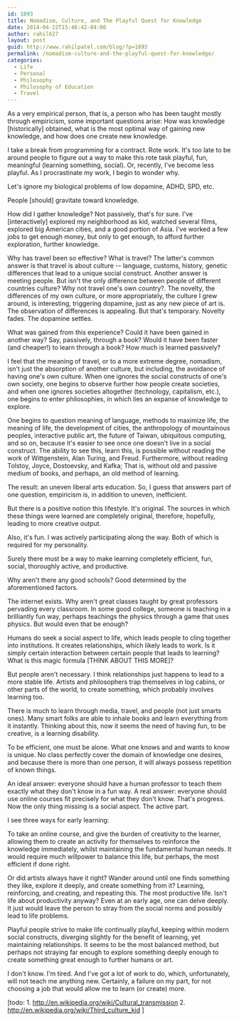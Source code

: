 ```yaml
---
id: 1893
title: Nomadism, Culture, and The Playful Quest for Knowledge
date: 2014-04-22T15:46:42-04:00
author: rahil627
layout: post
guid: http://www.rahilpatel.com/blog/?p=1893
permalink: /nomadism-culture-and-the-playful-quest-for-knowledge/
categories:
  - Life
  - Personal
  - Philosophy
  - Philosophy of Education
  - Travel
---
```

As a very empirical person, that is, a person who has been taught mostly through empiricism, some important questions arise: How was knowledge [historically] obtained, what is the most optimal way of gaining new knowledge, and how does one create new knowledge.

I take a break from programming for a contract. Rote work. It's too late to be around people to figure out a way to make this rote task playful, fun, meaningful (learning something, social). Or, recently, I've become less playful. As I procrastinate my work, I begin to wonder why.

Let's ignore my biological problems of low dopamine, ADHD, SPD, etc.

People [should] gravitate toward knowledge.

How did I gather knowledge? Not passively, that's for sure. I've [interactively] explored my neighborhood as kid, watched several films, explored big American cities, and a good portion of Asia. I've worked a few jobs to get enough money, but only to get enough, to afford further exploration, further knowledge.

Why has travel been so effective? What is travel? The latter's common answer is that travel is about culture -- language, customs, history, genetic differences that lead to a unique social construct. Another answer is meeting people. But isn't the only difference between people of different countries culture? Why not travel one's own country?. The novelty, the differences of my own culture, or more appropriately, the culture I grew around, is interesting, triggering dopamine, just as any new piece of art is. The observation of differences is appealing. But that's temporary. Novelty fades. The dopamine settles.

What was gained from this experience? Could it have been gained in another way? Say, passively, through a book? Would it have been faster (and cheaper!) to learn through a book? How much is learned passively?

I feel that the meaning of travel, or to a more extreme degree, nomadism, isn't just the absorption of another culture, but including, the avoidance of having one's own culture. When one ignores the social constructs of one's own society, one begins to observe further how people create societies, and when one ignores societies altogether (technology, capitalism, etc.), one begins to enter philosophies, in which lies an expanse of knowledge to explore.

One begins to question meaning of language, methods to maximize life, the meaning of life, the development of cities, the anthropology of mountainous peoples, interactive public art, the future of Taiwan, ubiquitous computing, and so on, because it's easier to see once one doesn't live in a social construct. The ability to see this, learn this, is possible without reading the work of Wittgenstein, Alan Turing, and Freud. Furthermore, without reading Tolstoy, Joyce, Dostoevsky, and Kafka; That is, without old and passive medium of books, and perhaps, an old method of learning.

The result: an uneven liberal arts education. So, I guess that answers part of one question, empiricism is, in addition to uneven, inefficient.

But there is a positive notion this lifestyle. It's original. The sources in which these things were learned are completely original, therefore, hopefully, leading to more creative output.

Also, it's fun. I was actively participating along the way. Both of which is required for my personality.

Surely there must be a way to make learning completely efficient, fun, social, thoroughly active, and productive.

Why aren't there any good schools? Good determined by the aforementioned factors.

The internet exists. Why aren't great classes taught by great professors pervading every classroom. In some good college, someone is teaching in a brilliantly fun way, perhaps teachings the physics through a game that uses physics. But would even that be enough?

Humans do seek a social aspect to life, which leads people to cling together into institutions. It creates relationships, which likely leads to work. Is it simply certain interaction between certain people that leads to learning? What is this magic formula [THINK ABOUT THIS MORE]?

But people aren't necessary. I think relationships just happens to lead to a more stable life. Artists and philosophers trap themselves in log cabins, or other parts of the world, to create something, which probably involves learning too.

There is much to learn through media, travel, and people (not just smarts ones). Many smart folks are able to inhale books and learn everything from it instantly. Thinking about this, now it seems the need of having fun, to be creative, is a learning disability.

To be efficient, one must be alone. What one knows and and wants to know is unique. No class perfectly cover the domain of knowledge one desires, and because there is more than one person, it will always possess repetition of known things.

An ideal answer: everyone should have a human professor to teach them exactly what they don't know in a fun way. A real answer: everyone should use online courses fit precisely for what they don't know. That's progress. Now the only thing missing is a social aspect. The active part.

I see three ways for early learning:

To take an online course, and give the burden of creativity to the learner, allowing them to create an activity for themselves to reinforce the knowledge immediately, whilst maintaining the fundamental human needs. It would require much willpower to balance this life, but perhaps, the most efficient if done right.

Or did artists always have it right? Wander around until one finds something they like, explore it deeply, and create something from it? Learning, reinforcing, and creating, and repeating this. The most productive life. Isn't life about productivity anyway? Even at an early age, one can delve deeply. It just would leave the person to stray from the social norms and possibly lead to life problems.

Playful people strive to make life continually playful, keeping within modern social constructs, diverging slightly for the benefit of learning, yet maintaining relationships. It seems to be the most balanced method, but perhaps not straying far enough to explore something deeply enough to create something great enough to further humans or art.

I don't know. I'm tired. And I've got a lot of work to do, which, unfortunately, will not teach me anything new. Certainly, a failure on my part, for not choosing a job that would allow me to learn (or create) more.

[todo: 1. http://en.wikipedia.org/wiki/Cultural_transmission 2. http://en.wikipedia.org/wiki/Third_culture_kid ]